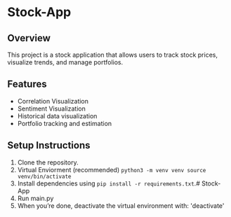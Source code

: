 # Stock-App

## Overview
This project is a stock application that allows users to track stock prices, visualize trends, and manage portfolios.

## Features
- Correlation Visualization
- Sentiment Visualization
- Historical data visualization
- Portfolio tracking and estimation 

## Setup Instructions
1. Clone the repository.
2. Virtual Enviorment (recommended) `python3 -m venv venv source venv/bin/activate`
3. Install dependencies using `pip install -r requirements.txt`.# Stock-App
3. Run main.py
4. When you’re done, deactivate the virtual environment with: 'deactivate'
   
